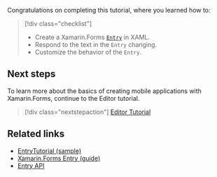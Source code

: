 Congratulations on completing this tutorial, where you learned how to:

> [!div class="checklist"]
>
> - Create a Xamarin.Forms [`Entry`](xref:Xamarin.Forms.Entry) in XAML.
> - Respond to the text in the `Entry` changing.
> - Customize the behavior of the `Entry`.

## Next steps

To learn more about the basics of creating mobile applications with Xamarin.Forms, continue to the Editor tutorial.

> [!div class="nextstepaction"]
> [Editor Tutorial](~/get-started/tutorials/editor/index.yml)

## Related links

- [EntryTutorial (sample)](https://docs.microsoft.com/samples/xamarin/xamarin-forms-samples/getstarted-tutorials-entrytutorial/)
- [Xamarin.Forms Entry (guide)](~/xamarin-forms/user-interface/text/entry.md)
- [Entry API](xref:Xamarin.Forms.Entry)
